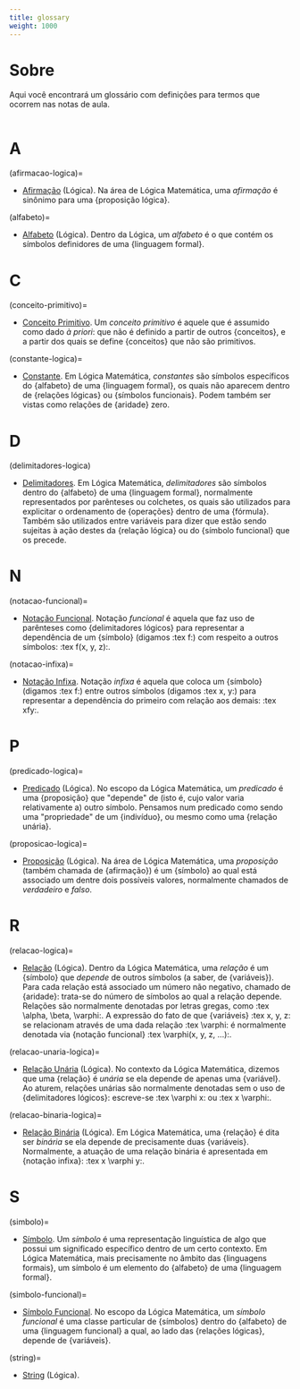 ```yaml
---
title: glossary
weight: 1000
---
```


# Sobre

Aqui você encontrará um glossário com definições para termos que ocorrem nas notas de aula.

```{toc}
```

# A

(afirmacao-logica)= 
- [Afirmação](#afirmacao-logica) (Lógica). Na área de Lógica Matemática, uma _afirmação_ é sinônimo para uma {proposição lógica}.

(alfabeto)= 
- [Alfabeto](#alfabeto) (Lógica). Dentro da Lógica, um _alfabeto_ é o que contém os símbolos definidores de uma {linguagem formal}. 


# C

(conceito-primitivo)=
- [Conceito Primitivo](#conceito-primitivo). Um _conceito primitivo_ é aquele que é assumido como dado _à priori_: que não é definido a partir de outros {conceitos}, e a partir dos quais se define {conceitos} que não são primitivos.

(constante-logica)=
- [Constante](#constante-logica). Em Lógica Matemática, _constantes_ são símbolos específicos do {alfabeto} de uma {linguagem formal}, os quais não aparecem dentro de {relações lógicas} ou {símbolos funcionais}. Podem também ser vistas como relações de {aridade} zero.

# D

(delimitadores-logica)
- [Delimitadores](#delimitadores-logica). Em Lógica Matemática, _delimitadores_ são símbolos dentro do {alfabeto} de uma {linguagem formal}, normalmente representados por parênteses ou colchetes, os quais são utilizados para explicitar o ordenamento de {operações} dentro de uma {fórmula}. Também são utilizados entre variáveis  para dizer que estão sendo sujeitas à ação destes da {relação lógica} ou do {símbolo funcional} que os precede.

# N

(notacao-funcional)= 
- [Notação Funcional](#notacao-funcional). Notação _funcional_ é aquela que faz uso de parênteses como {delimitadores lógicos} para representar a dependência de um {símbolo} (digamos :tex f:) com respeito a outros símbolos: :tex f(x, y, z):.

(notacao-infixa)= 
- [Notação Infixa](#notacao-infixa). Notação _infixa_ é aquela que coloca um {símbolo} (digamos :tex f:) entre outros símbolos (digamos :tex x, y:) para representar a dependência do primeiro com relação aos demais: :tex xfy:.

# P

(predicado-logica)=
- [Predicado](#predicado-logica) (Lógica). No escopo da Lógica Matemática, um _predicado_ é uma {proposição} que "depende" de (isto é, cujo valor varia relativamente a) outro símbolo. Pensamos num predicado como sendo uma "propriedade" de um {indivíduo}, ou mesmo como uma {relação unária}.

(proposicao-logica)= 
- [Proposição](#proposicao-logica) (Lógica). Na área de Lógica Matemática, uma _proposição_ (também chamada de {afirmação}) é um {símbolo} ao qual está associado um dentre dois possíveis valores, normalmente chamados de _verdadeiro_ e _falso_.

# R

(relacao-logica)= 
- [Relação](#relacao-logica) (Lógica). Dentro da Lógica Matemática, uma _relação_ é um {símbolo} que _depende_ de outros símbolos (a saber, de {variáveis}). Para cada relação está associado um número não negativo, chamado de {aridade}: trata-se do número de símbolos ao qual a relação depende. Relações são normalmente denotadas por letras gregas, como :tex \alpha, \beta, \varphi:. A expressão do fato de que {variáveis} :tex x, y, z: se relacionam através de uma dada relação :tex \varphi: é normalmente denotada via {notação funcional} :tex \varphi(x, y, z, ...):. 

(relacao-unaria-logica)= 
- [Relação Unária](#relacao-unaria-logica) (Lógica). No contexto da Lógica Matemática, dizemos que uma  {relação} é _unária_ se ela depende de apenas uma {variável}. Ao aturem, relações unárias são normalmente denotadas sem o uso de {delimitadores lógicos}: escreve-se :tex \varphi x: ou :tex x \varphi:.

(relacao-binaria-logica)=
- [Relação Binária](#relacao-binaria-logica) (Lógica). Em Lógica Matemática, uma {relação} é dita ser _binária_ se ela depende de precisamente duas {variáveis}. Normalmente, a atuação de uma relação binária é apresentada em {notação infixa}: :tex x \varphi y:.

# S

(simbolo)= 
- [Símbolo](#simbolo). Um _símbolo_ é uma representação linguística de algo que possui um significado específico dentro de um certo contexto. Em Lógica Matemática, mais precisamente no âmbito das {linguagens formais}, um símbolo é um elemento do {alfabeto} de uma {linguagem formal}.

(simbolo-funcional)= 
- [Símbolo Funcional](#simbolo-funcional). No escopo da Lógica Matemática, um _símbolo funcional_ é uma classe particular de {símbolos} dentro do {alfabeto} de uma {linguagem funcional} a qual, ao lado das {relações lógicas}, depende de {variáveis}.

(string)= 
- [String](#string) (Lógica).  

